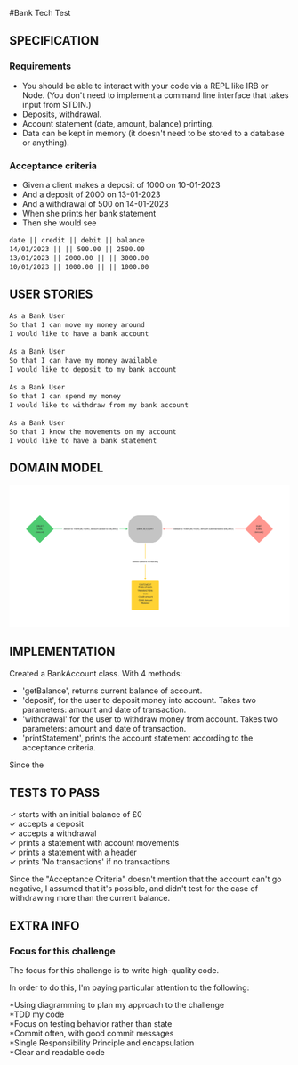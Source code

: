 #Bank Tech Test

## SPECIFICATION

### Requirements
- You should be able to interact with your code via a REPL like IRB or Node. (You don't need to implement a command line interface that takes input from STDIN.)
- Deposits, withdrawal.
- Account statement (date, amount, balance) printing.
- Data can be kept in memory (it doesn't need to be stored to a database or anything).

### Acceptance criteria
- Given a client makes a deposit of 1000 on 10-01-2023
- And a deposit of 2000 on 13-01-2023
- And a withdrawal of 500 on 14-01-2023
- When she prints her bank statement
- Then she would see
```
date || credit || debit || balance
14/01/2023 || || 500.00 || 2500.00
13/01/2023 || 2000.00 || || 3000.00
10/01/2023 || 1000.00 || || 1000.00
```


## USER STORIES

```
As a Bank User
So that I can move my money around
I would like to have a bank account

As a Bank User
So that I can have my money available
I would like to deposit to my bank account

As a Bank User
So that I can spend my money
I would like to withdraw from my bank account

As a Bank User
So that I know the movements on my account
I would like to have a bank statement
```

## DOMAIN MODEL

![Domain Model](/img/domain_model.png?raw=true "Domain Model")

## IMPLEMENTATION
Created a BankAccount class.
With 4 methods:

- 'getBalance', returns current balance of account.
- 'deposit', for the user to deposit money into account. Takes two parameters: amount and date of transaction.
- 'withdrawal'  for the user to withdraw money from account. Takes two parameters: amount and date of transaction.
- 'printStatement', prints the account statement according to the acceptance criteria.

Since the

## TESTS TO PASS

✓ starts with an initial balance of £0  
✓ accepts a deposit  
✓ accepts a withdrawal  
✓ prints a statement with account movements  
✓ prints a statement with a header  
✓ prints 'No transactions' if no transactions   

Since the "Acceptance Criteria" doesn't mention that the account can't go negative, I assumed that it's possible, and didn't test for the case of withdrawing more than the current balance.

## EXTRA INFO
### Focus for this challenge  
The focus for this challenge is to write high-quality code.

In order to do this, I'm paying particular attention to the following:

*Using diagramming to plan my approach to the challenge  
*TDD my code  
*Focus on testing behavior rather than state  
*Commit often, with good commit messages  
*Single Responsibility Principle and encapsulation  
*Clear and readable code  